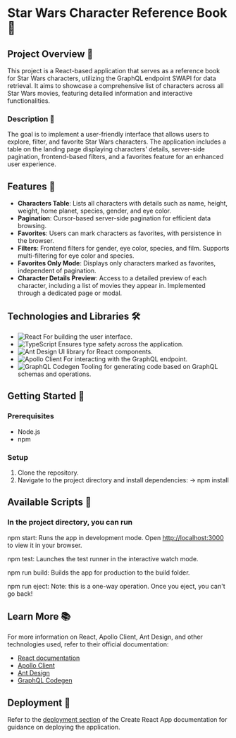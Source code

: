 # Star Wars Character Reference Book 🌌

## Project Overview 🚀

This project is a React-based application that serves as a reference book for Star Wars characters, utilizing the GraphQL endpoint SWAPI for data retrieval. It aims to showcase a comprehensive list of characters across all Star Wars movies, featuring detailed information and interactive functionalities.

### Description 📖

The goal is to implement a user-friendly interface that allows users to explore, filter, and favorite Star Wars characters. The application includes a table on the landing page displaying characters' details, server-side pagination, frontend-based filters, and a favorites feature for an enhanced user experience.

## Features 🌟

- **Characters Table**: Lists all characters with details such as name, height, weight, home planet, species, gender, and eye color.
- **Pagination**: Cursor-based server-side pagination for efficient data browsing.
- **Favorites**: Users can mark characters as favorites, with persistence in the browser.
- **Filters**: Frontend filters for gender, eye color, species, and film. Supports multi-filtering for eye color and species.
- **Favorites Only Mode**: Displays only characters marked as favorites, independent of pagination.
- **Character Details Preview**: Access to a detailed preview of each character, including a list of movies they appear in. Implemented through a dedicated page or modal.

## Technologies and Libraries 🛠️

- ![React](https://img.shields.io/badge/-React-61DAFB?logo=react&logoColor=white) For building the user interface.
- ![TypeScript](https://img.shields.io/badge/-TypeScript-3178C6?logo=typescript&logoColor=white) Ensures type safety across the application.
- ![Ant Design](https://img.shields.io/badge/-Ant%20Design-0170FE?logo=ant-design&logoColor=white) UI library for React components.
- ![Apollo Client](https://img.shields.io/badge/-Apollo%20Client-311C87?logo=apollo-graphql&logoColor=white) For interacting with the GraphQL endpoint.
- ![GraphQL Codegen](https://img.shields.io/badge/-GraphQL%20Codegen-E10098?logo=graphql&logoColor=white) Tooling for generating code based on GraphQL schemas and operations.

## Getting Started 🏁

### Prerequisites

- Node.js
- npm

### Setup

1. Clone the repository.
2. Navigate to the project directory and install dependencies:  -> npm install

## Available Scripts 📜

### In the project directory, you can run

npm start: Runs the app in development mode. Open <http://localhost:3000> to view it in your browser.

npm test: Launches the test runner in the interactive watch mode.

npm run build: Builds the app for production to the build folder.

npm run eject: Note: this is a one-way operation. Once you eject, you can't go back!

## Learn More 📚

For more information on React, Apollo Client, Ant Design, and other technologies used, refer to their official documentation:

- [React documentation](https://reactjs.org/)
- [Apollo Client](https://www.apollographql.com/docs/react/)
- [Ant Design](https://ant.design/)
- [GraphQL Codegen](https://www.graphql-code-generator.com/)

## Deployment 🚀

Refer to the [deployment section](https://facebook.github.io/create-react-app/docs/deployment) of the Create React App documentation for guidance on deploying the application.
